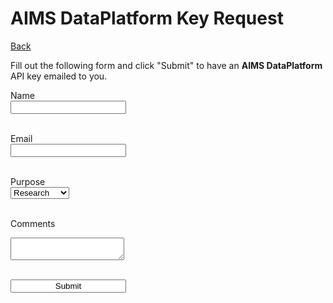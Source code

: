 AIMS DataPlatform Key Request
=============================
[Back](index)

<div id="keyRequest">
<p>Fill out the following form and click "Submit" to have an <strong>AIMS DataPlatform</strong> API key emailed to you.</p>

<label>Name</label><br/>
<input id="name" name="name" type="text"><br/><br/>

<label>Email</label><br>
<input id="email" type="text" name="email"><br/><br/>

<label>Purpose</label><br/>
<select name="purpose" id="purpose">
    <option value="research">Research</option>
    <option value="education">Education</option>
    <option value="commercial">Commercial</option>
    <option value="general">General</option>
    <option value="other">Other</option>
</select><br/><br/>

<label>Comments</label><br/>
<textarea id="comments" name="comments"></textarea><br/><br/>

<input value="Submit" style="text-align: center;" onclick="processRequest();"><br/><br/>
</div>

<div id="result"></div>

<script src="https://code.jquery.com/jquery-3.2.1.min.js"></script>
<script>

    var url = "https://6aq0l8l806.execute-api.ap-southeast-2.amazonaws.com/test/v1.0/key";
    //var url = "https://api.aims.gov.au/data/key";

    function processRequest() {
        var name = $("#name").val();
        var email = $("#email").val();
        var purpose = $("#purpose").val();
        var comments = $("#comments").val();
        //console.log(name, email, purpose, comments);
        var data = { "name": name, "email": email, "purpose": purpose, "comments": comments }

            $.ajax({
                url: url,
                method: "POST",
                contentType: "application/json",
                crossDomain: true,
                data: JSON.stringify(data),
                success:
                    function(result) {
                        //console.log("Success:", result);
                        $("#keyRequest").hide();
                        if (result.apiKey) {
                            $("#result").append("<p>Your request was submitted, please check your email.</p><p>Your new API Key is " + result.apiKey + "</p>");
                            $("#result").show();
                        } else {
                            $("#result").append("<p>A pre-existing API key was found for " + result.email + "</p>");
                            $("#result").show();
                        }
                    },
                error:
                    function(xhr,status,error) {
                        //console.log(xhr, status, error);
                        $("#keyRequest").hide();
                        $("#result").append("<p>The request did not succeed, please try again later</p>");
                        $("#result").show();
                    }
            }
        );

    }
</script>
